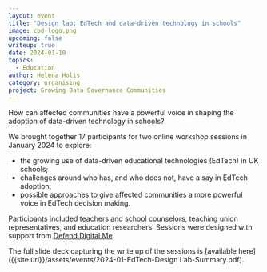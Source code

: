 ```yaml
---
layout: event
title: "Design lab: EdTech and data-driven technology in schools"
image: cbd-logo.png
upcoming: false
writeup: true
date: 2024-01-10
topics:
  - Education
author: Helena Holis
category: organising
project: Growing Data Governance Communities
---
```


How can affected communities have a powerful voice in shaping the adoption of data-driven technology in schools?

<!--more-->
We brought together 17 participants for two online workshop sessions in January 2024 to explore:
* the growing use of data-driven educational technologies (EdTech) in UK schools;
* challenges around who has, and who does not, have a say in EdTech adoption;
* possible approaches to give affected communities a more powerful voice in EdTech decision making.

Participants included teachers and school counselors, teaching union representatives, and education researchers. Sessions were designed with support from [Defend Digital Me](https://defenddigitalme.org/).

The full slide deck capturing the write up of the sessions is [available here]({{site.url}}/assets/events/2024-01-EdTech-Design Lab-Summary.pdf).